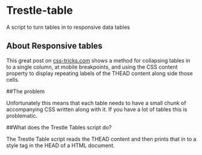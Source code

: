 # Trestle-table
A script to turn tables in to responsive data tables
## About Responsive tables

This great post on [css-tricks.com](https://css-tricks.com/responsive-data-tables/) shows a method for collapsing tables in to a single column, at mobile breakpoints, and using the CSS content property to display repeating labels of the THEAD content along side those cells.

##The problem

Unfortunately this means that each table needs to have a small chunk of accompanying CSS written along with it. If you have a lot of tables this is problematic.

##What does the Trestle Tables script do?

The Trestle Table script reads the THEAD content and then prints that in to a style tag in the HEAD of a HTML document.

